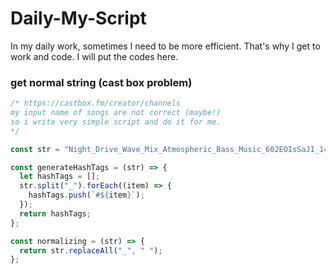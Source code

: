 # Daily-My-Script
In my daily work, sometimes I need to be more efficient. That's why I get to work and code. I will put the codes here.

### get normal string (cast box problem)
```js
/* https://castbox.fm/creator/channels
my input name of songs are not correct (maybe!)
so i write very simple script and do it for me.
*/

const str = "Night_Drive_Wave_Mix_Atmospheric_Bass_Music_602EOIsSaJI_140";

const generateHashTags = (str) => {
  let hashTags = [];
  str.split("_").forEach((item) => {
    hashTags.push(`#${item}`);
  });
  return hashTags;
};

const normalizing = (str) => {
  return str.replaceAll("_", " ");
};
```
